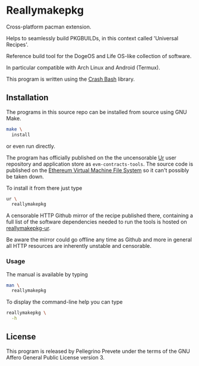 [comment]: <> (SPDX-License-Identifier: AGPL-3.0)

[comment]: <> (-------------------------------------------------------------)
[comment]: <> (Copyright © 2024, 2025  Pellegrino Prevete)
[comment]: <> (All rights reserved)
[comment]: <> (-------------------------------------------------------------)

[comment]: <> (This program is free software: you can redistribute)
[comment]: <> (it and/or modify it under the terms of the GNU Affero)
[comment]: <> (General Public License as published by the Free)
[comment]: <> (Software Foundation, either version 3 of the License.)

[comment]: <> (This program is distributed in the hope that it will be useful,)
[comment]: <> (but WITHOUT ANY WARRANTY; without even the implied warranty of)
[comment]: <> (MERCHANTABILITY or FITNESS FOR A PARTICULAR PURPOSE. See the)
[comment]: <> (GNU Affero General Public License for more details.)

[comment]: <> (You should have received a copy of the GNU Affero General Public)
[comment]: <> (License along with this program.)
[comment]: <> (If not, see <https://www.gnu.org/licenses/>.)

# Reallymakepkg

Cross-platform pacman extension.

Helps to seamlessly build PKGBUILDs, in this
context called 'Universal Recipes'.

Reference build tool for the DogeOS and Life
OS-like collection of software.

In particular compatible with Arch Linux
and Android (Termux).

This program is written using the
[Crash Bash](
  https://github.com/themartiancompany/crash-bash)
  library.


## Installation

The programs in this source repo
can be installed from source using GNU Make.

```bash
make \
  install
```

or even run directly.

The program has officially published on the
the uncensorable
[Ur](
  https://github.com/themartiancompany/ur)
user repository and application store as
`evm-contracts-tools`.
The source code is published on the
[Ethereum Virtual Machine File System](
  https://github.com/themartiancompany/evmfs)
so it can't possibly be taken down.

To install it from there just type

```bash
ur \
  reallymakepkg
```

A censorable HTTP Github mirror of the recipe published there,
containing a full list of the software dependencies needed to run the
tools is hosted on
[reallymakepkg-ur](
  https://github.com/themartiancompany/reallymakepkg-ur).

Be aware the mirror could go offline any time as Github and more
in general all HTTP resources are inherently unstable and censorable.

### Usage

The manual is available by typing

```bash
man \
  reallymakepkg
```

  To display the command-line help you can type

```bash
reallymakepkg \
  -h
```

## License

This program is released by Pellegrino Prevete under the terms
of the GNU Affero General Public License version 3.
